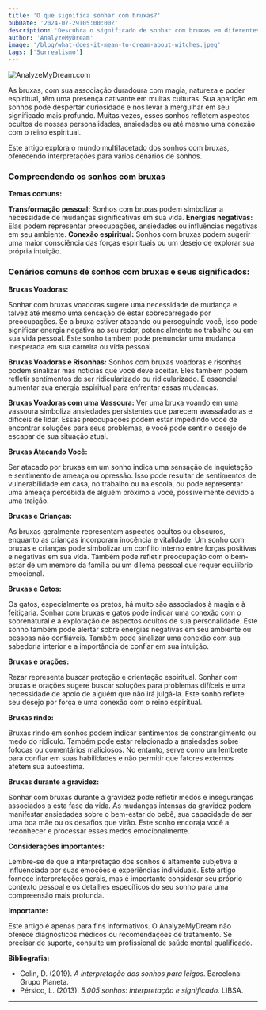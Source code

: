 ```yaml
---
title: 'O que significa sonhar com bruxas?'
pubDate: '2024-07-29T05:00:00Z'
description: 'Descubra o significado de sonhar com bruxas em diferentes contextos, incluindo bruxas voando, atacando e muito mais.'
author: 'AnalyzeMyDream'
image: '/blog/what-does-it-mean-to-dream-about-witches.jpeg'
tags: ['Surrealismo']
---
```


![AnalyzeMyDream.com](/blog/what-does-it-mean-to-dream-about-witches.jpeg)


As bruxas, com sua associação duradoura com magia, natureza e poder espiritual, têm uma presença cativante em muitas culturas. Sua aparição em sonhos pode despertar curiosidade e nos levar a mergulhar em seu significado mais profundo. Muitas vezes, esses sonhos refletem aspectos ocultos de nossas personalidades, ansiedades ou até mesmo uma conexão com o reino espiritual. 

Este artigo explora o mundo multifacetado dos sonhos com bruxas, oferecendo interpretações para vários cenários de sonhos.

### Compreendendo os sonhos com bruxas

**Temas comuns:**

**Transformação pessoal:** Sonhos com bruxas podem simbolizar a necessidade de mudanças significativas em sua vida. 
**Energias negativas:** Elas podem representar preocupações, ansiedades ou influências negativas em seu ambiente.
**Conexão espiritual:** Sonhos com bruxas podem sugerir uma maior consciência das forças espirituais ou um desejo de explorar sua própria intuição. 

### Cenários comuns de sonhos com bruxas e seus significados:

**Bruxas Voadoras:**

Sonhar com bruxas voadoras sugere uma necessidade de mudança e talvez até mesmo uma sensação de estar sobrecarregado por preocupações. Se a bruxa estiver atacando ou perseguindo você, isso pode significar energia negativa ao seu redor, potencialmente no trabalho ou em sua vida pessoal. Este sonho também pode prenunciar uma mudança inesperada em sua carreira ou vida pessoal. 

**Bruxas Voadoras e Risonhas:** Sonhos com bruxas voadoras e risonhas podem sinalizar más notícias que você deve aceitar. Eles também podem refletir sentimentos de ser ridicularizado ou ridicularizado. É essencial aumentar sua energia espiritual para enfrentar essas mudanças.

**Bruxas Voadoras com uma Vassoura:** Ver uma bruxa voando em uma vassoura simboliza ansiedades persistentes que parecem avassaladoras e difíceis de lidar. Essas preocupações podem estar impedindo você de encontrar soluções para seus problemas, e você pode sentir o desejo de escapar de sua situação atual.

**Bruxas Atacando Você:**

Ser atacado por bruxas em um sonho indica uma sensação de inquietação e sentimento de ameaça ou opressão. Isso pode resultar de sentimentos de vulnerabilidade em casa, no trabalho ou na escola, ou pode representar uma ameaça percebida de alguém próximo a você, possivelmente devido a uma traição.

**Bruxas e Crianças:**

As bruxas geralmente representam aspectos ocultos ou obscuros, enquanto as crianças incorporam inocência e vitalidade. Um sonho com bruxas e crianças pode simbolizar um conflito interno entre forças positivas e negativas em sua vida. Também pode refletir preocupação com o bem-estar de um membro da família ou um dilema pessoal que requer equilíbrio emocional.

**Bruxas e Gatos:**

Os gatos, especialmente os pretos, há muito são associados à magia e à feitiçaria. Sonhar com bruxas e gatos pode indicar uma conexão com o sobrenatural e a exploração de aspectos ocultos de sua personalidade. Este sonho também pode alertar sobre energias negativas em seu ambiente ou pessoas não confiáveis. Também pode sinalizar uma conexão com sua sabedoria interior e a importância de confiar em sua intuição. 

**Bruxas e orações:**

Rezar representa buscar proteção e orientação espiritual. Sonhar com bruxas e orações sugere buscar soluções para problemas difíceis e uma necessidade de apoio de alguém que não irá julgá-la. Este sonho reflete seu desejo por força e uma conexão com o reino espiritual. 

**Bruxas rindo:**

Bruxas rindo em sonhos podem indicar sentimentos de constrangimento ou medo do ridículo. Também pode estar relacionado a ansiedades sobre fofocas ou comentários maliciosos. No entanto, serve como um lembrete para confiar em suas habilidades e não permitir que fatores externos afetem sua autoestima.

**Bruxas durante a gravidez:**

Sonhar com bruxas durante a gravidez pode refletir medos e inseguranças associados a esta fase da vida. As mudanças intensas da gravidez podem manifestar ansiedades sobre o bem-estar do bebê, sua capacidade de ser uma boa mãe ou os desafios que virão. Este sonho encoraja você a reconhecer e processar esses medos emocionalmente. 

**Considerações importantes:**

Lembre-se de que a interpretação dos sonhos é altamente subjetiva e influenciada por suas emoções e experiências individuais. Este artigo fornece interpretações gerais, mas é importante considerar seu próprio contexto pessoal e os detalhes específicos do seu sonho para uma compreensão mais profunda.

**Importante:** 

Este artigo é apenas para fins informativos. O AnalyzeMyDream não oferece diagnósticos médicos ou recomendações de tratamento. Se precisar de suporte, consulte um profissional de saúde mental qualificado. 

**Bibliografia:**

* Colin, D. (2019). *A interpretação dos sonhos para leigos*. Barcelona: Grupo Planeta.
* Pérsico, L. (2013). *5.005 sonhos: interpretação e significado*. LIBSA.

---